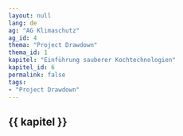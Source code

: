 ```yaml
---
layout: null
lang: de
ag: "AG Klimaschutz"
ag_id: 4
thema: "Project Drawdown"
thema_id: 1
kapitel: "Einführung sauberer Kochtechnologien"
kapitel_id: 6
permalink: false
tags:
- "Project Drawdown"
---
```


## {{ kapitel }}
